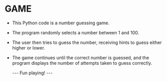 # GAME
- This Python code is a number guessing game. 
- The program randomly selects a number between 1 and 100. 
- The user then tries to guess the number, receiving hints to guess either higher or lower. 
- The game continues until the correct number is guessed, and the program displays the number of attempts taken to guess correctly.

  --- Fun playing! ---

